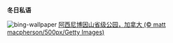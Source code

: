 
**冬日私语**

![bing-wallpaper](https://www.bing.com/th?id=OHR.AssiniboineProvincialPark_ZH-CN2270275151_1920x1080.jpg)
[阿西尼博因山省级公园，加拿大 (© matt macpherson/500px/Getty Images)](https://www.bing.com/search?q=%E9%98%BF%E8%A5%BF%E5%B0%BC%E5%8D%9A%E5%9B%A0%E5%B1%B1%E7%9C%81%E7%BA%A7%E5%85%AC%E5%9B%AD&amp;form=hpcapt&amp;mkt=zh-cn)
  